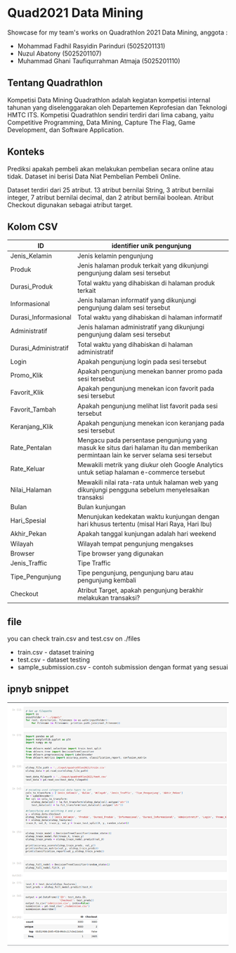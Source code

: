 # Quad2021 Data Mining
Showcase for my team's works on Quadrathlon 2021 Data Mining, anggota :
- Mohammad Fadhil Rasyidin Parinduri (5025201131)
- Nuzul Abatony (5025201107)
- Muhammad Ghani Taufiqurrahman Atmaja (5025201110)

## Tentang Quadrathlon
Kompetisi Data Mining Quadrathlon adalah kegiatan kompetisi internal tahunan yang diselenggarakan oleh Departemen Keprofesian dan Teknologi HMTC ITS. Kompetisi Quadrathlon sendiri terdiri dari lima cabang, yaitu Competitive Programming, Data Mining, Capture The Flag, Game Development, dan Software Application.

## Konteks
Prediksi apakah pembeli akan melakukan pembelian secara online atau tidak. Dataset ini berisi Data Niat Pembelian Pembeli Online.

Dataset terdiri dari 25 atribut. 13 atribut bernilai String, 3 atribut bernilai integer, 7 atribut bernilai decimal, dan 2 atribut bernilai boolean. Atribut Checkout digunakan sebagai atribut target.

## Kolom CSV
| ID                   | identifier unik pengunjung                                                                                                            |
| -------------------- | ------------------------------------------------------------------------------------------------------------------------------------- |
| Jenis_Kelamin        | Jenis kelamin pengunjung                                                                                                              |
| Produk               | Jenis halaman produk terkait yang dikunjungi pengunjung dalam sesi tersebut                                                           |
| Durasi_Produk        | Total waktu yang dihabiskan di halaman produk terkait                                                                                 |
| Informasional        | Jenis halaman informatif yang dikunjungi pengunjung dalam sesi tersebut                                                               |
| Durasi_Informasional | Total waktu yang dihabiskan di halaman informatif                                                                                     |
| Administratif        | Jenis halaman administratif yang dikunjungi pengunjung dalam sesi tersebut                                                            |
| Durasi_Administratif | Total waktu yang dihabiskan di halaman administratif                                                                                  |
| Login                | Apakah pengunjung login pada sesi tersebut                                                                                            |
| Promo_Klik           | Apakah pengunjung menekan banner promo pada sesi tersebut                                                                             |
| Favorit_Klik         | Apakah pengunjung menekan icon favorit pada sesi tersebut                                                                             |
| Favorit_Tambah       | Apakah pengunjung melihat list favorit pada sesi tersebut                                                                             |
| Keranjang_Klik       | Apakah pengunjung menekan icon keranjang pada sesi tersebut                                                                           |
| Rate_Pentalan        | Mengacu pada persentase pengunjung yang masuk ke situs dari halaman itu dan memberikan permintaan lain ke server selama sesi tersebut |
| Rate_Keluar          | Mewakili metrik yang diukur oleh Google Analytics untuk setiap halaman e-commerce tersebut                                            |
| Nilai_Halaman        | Mewakili nilai rata-rata untuk halaman web yang dikunjungi pengguna sebelum menyelesaikan transaksi                                   |
| Bulan                | Bulan kunjungan                                                                                                                       |
| Hari_Spesial         | Menunjukan kedekatan waktu kunjungan dengan hari khusus tertentu (misal Hari Raya, Hari Ibu)                                          |
| Akhir_Pekan          | Apakah tanggal kunjungan adalah hari weekend                                                                                          |
| Wilayah              | Wilayah tempat pengunjung mengakses                                                                                                   |
| Browser              | Tipe browser yang digunakan                                                                                                           |
| Jenis_Traffic        | Tipe Traffic                                                                                                                          |
| Tipe_Pengunjung      | Tipe pengunjung, pengunjung baru atau pengunjung kembali                                                                              |
| Checkout             | Atribut Target, apakah pengunjung berakhir melakukan transaksi?                                                                       |

## file
you can check train.csv and test.csv on ./files	 
- train.csv - dataset training
- test.csv - dataset testing
- sample_submission.csv - contoh submission dengan format yang sesuai

## ipnyb snippet 
![ipnyb-snippet](./ipynb/quad-datmin-img.png)